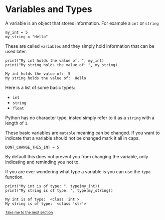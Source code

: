 # Variables and Types

A variable is an object that stores information. For example a `int` or `string`

```python3
my_int = 5
my_string = "Hello"
```

These are called `variables` and they simply hold information that can be 
used later.

```python3
print("My int holds the value of: ", my_int)
print("My string holds the value of: ", my_string)
```
```
My int holds the value of:  5
My string holds the value of:  Hello
```

Here is a list of some basic types:
- `int`
- `string`
- `float`

Python has no character type, insted simply refer to it as a `string` with a 
length of `1`.

These basic variables are `mutable` meaning can be changed. If you want to 
indicate that a variable should not be changed mark it all in caps.

```python3
DONT_CHANGE_THIS_INT = 5
```

By default this does not prevent you from changing the variable, only indicating
and reminding you not to.

If you are ever wondering what type a variable is you can use the `type` 
function.

```python3
print("My int is of type: ", type(my_int))
print("My string is of type: ", type(my_string))
```
```
My int is of type:  <class 'int'>
My string is of type:  <class 'str'>
```

<sub>[Take me to the next section](https://github.com/TigardHighComputerScience/Python1Course/tree/main/references/3-user_input)</sub>
